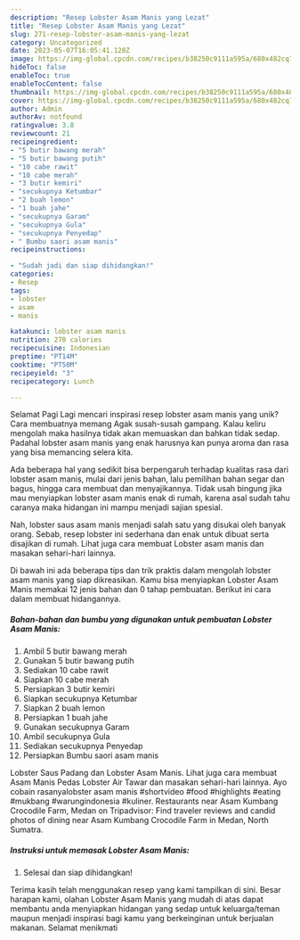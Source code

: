 ```yaml
---
description: "Resep Lobster Asam Manis yang Lezat"
title: "Resep Lobster Asam Manis yang Lezat"
slug: 271-resep-lobster-asam-manis-yang-lezat
category: Uncategorized
date: 2023-05-07T16:05:41.120Z
image: https://img-global.cpcdn.com/recipes/b38250c9111a595a/680x482cq70/lobster-asam-manis-foto-resep-utama.jpg
hideToc: false
enableToc: true
enableTocContent: false
thumbnail: https://img-global.cpcdn.com/recipes/b38250c9111a595a/680x482cq70/lobster-asam-manis-foto-resep-utama.jpg
cover: https://img-global.cpcdn.com/recipes/b38250c9111a595a/680x482cq70/lobster-asam-manis-foto-resep-utama.jpg
author: Admin
authorAv: notfound
ratingvalue: 3.8
reviewcount: 21
recipeingredient:
- "5 butir bawang merah"
- "5 butir bawang putih"
- "10 cabe rawit"
- "10 cabe merah"
- "3 butir kemiri"
- "secukupnya Ketumbar"
- "2 buah lemon"
- "1 buah jahe"
- "secukupnya Garam"
- "secukupnya Gula"
- "secukupnya Penyedap"
- " Bumbu saori asam manis"
recipeinstructions:

- "Sudah jadi dan siap dihidangkan!"
categories:
- Resep
tags:
- lobster
- asam
- manis

katakunci: lobster asam manis 
nutrition: 270 calories
recipecuisine: Indonesian
preptime: "PT14M"
cooktime: "PT50M"
recipeyield: "3"
recipecategory: Lunch

---
```



Selamat Pagi Lagi mencari inspirasi resep lobster asam manis yang unik? Cara membuatnya memang Agak susah-susah gampang. Kalau keliru mengolah maka hasilnya tidak akan memuaskan dan bahkan tidak sedap. Padahal lobster asam manis yang enak harusnya kan punya aroma dan rasa yang bisa memancing selera kita.


Ada beberapa hal yang sedikit bisa berpengaruh terhadap kualitas rasa dari lobster asam manis, mulai dari jenis bahan, lalu pemilihan bahan segar dan bagus, hingga cara membuat dan menyajikannya. Tidak usah bingung jika mau menyiapkan lobster asam manis enak di rumah, karena asal sudah tahu caranya maka hidangan ini mampu menjadi sajian spesial.

Nah, lobster saus asam manis menjadi salah satu yang disukai oleh banyak orang. Sebab, resep lobster ini sederhana dan enak untuk dibuat serta disajikan di rumah. Lihat juga cara membuat Lobster asam manis dan masakan sehari-hari lainnya.


Di bawah ini ada beberapa tips dan trik praktis dalam mengolah lobster asam manis yang siap dikreasikan. Kamu bisa menyiapkan Lobster Asam Manis memakai 12 jenis bahan dan 0 tahap pembuatan. Berikut ini cara dalam membuat hidangannya.

<!--inarticleads1-->

##### Bahan-bahan dan bumbu yang digunakan untuk pembuatan Lobster Asam Manis:

1. Ambil 5 butir bawang merah
1. Gunakan 5 butir bawang putih
1. Sediakan 10 cabe rawit
1. Siapkan 10 cabe merah
1. Persiapkan 3 butir kemiri
1. Siapkan secukupnya Ketumbar
1. Siapkan 2 buah lemon
1. Persiapkan 1 buah jahe
1. Gunakan secukupnya Garam
1. Ambil secukupnya Gula
1. Sediakan secukupnya Penyedap
1. Persiapkan  Bumbu saori asam manis


Lobster Saus Padang dan Lobster Asam Manis. Lihat juga cara membuat Asam Manis Pedas Lobster Air Tawar dan masakan sehari-hari lainnya. Ayo cobain rasanyalobster asam manis #shortvideo #food #highlights #eating #mukbang #warungindonesia #kuliner. Restaurants near Asam Kumbang Crocodile Farm, Medan on Tripadvisor: Find traveler reviews and candid photos of dining near Asam Kumbang Crocodile Farm in Medan, North Sumatra. 

<!--inarticleads2-->

##### Instruksi untuk memasak Lobster Asam Manis:


1. Selesai dan siap dihidangkan!



Terima kasih telah menggunakan resep yang kami tampilkan di sini. Besar harapan kami, olahan Lobster Asam Manis yang mudah di atas dapat membantu anda menyiapkan hidangan yang sedap untuk keluarga/teman maupun menjadi inspirasi bagi kamu yang berkeinginan untuk berjualan makanan. Selamat menikmati
